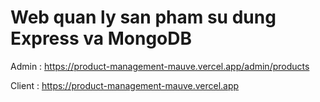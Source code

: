 # Web quan ly san pham su dung Express va MongoDB
Admin : https://product-management-mauve.vercel.app/admin/products 

Client : https://product-management-mauve.vercel.app
